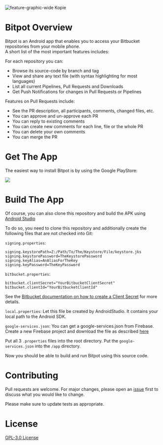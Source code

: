 ![feature-graphic-wide Kopie](https://user-images.githubusercontent.com/46780390/127783140-655ab2ab-2f4f-4346-a2f1-4c07f621890d.PNG)

# Bitpot Overview

Bitpot is an Android app that enables you to access your Bitbucket repositories from your mobile phone.  
A short list of the most important features includes:

For each repository you can:
 * Browse its source-code by branch and tag
 * View and share any text file (with syntax highlighting for most languages)
 * List all current Pipelines, Pull Requests and Downloads
 * Get Push Notifications for changes in Pull Requests or Pipelines

Features on Pull Requests include:
 * See the PR description, all participants, comments, changed files, etc.
 * You can approve and un-approve each PR
 * You can reply to existing comments
 * You can create new comments for each line, file or the whole PR
 * You can delete your own comments
 * You can merge the PR

# Get The App

The easiest way to install Bitpot is by using the Google PlayStore:

[<img src="https://lh3.googleusercontent.com/cjsqrWQKJQp9RFO7-hJ9AfpKzbUb_Y84vXfjlP0iRHBvladwAfXih984olktDhPnFqyZ0nu9A5jvFwOEQPXzv7hr3ce3QVsLN8kQ2Ao=s0">](https://play.google.com/store/apps/details?id=net.onefivefour.android.bitpot)

# Build The App

Of course, you can also clone this repository and build the APK using [Android Studio](https://developer.android.com/studio)

To do so, you need to clone this repository and additionally create the following files that are not checked into Git:

`signing.properties`:

```
signing.keystorePath=Z:/Path/To/The/Keystore/File/keystore.jks
signing.keystorePassword=TheKeystorePassword
signing.keyAlias=AnAliasForTheKey
signing.keyPassword=TheKeyPassword
```

`bitbucket.properties`:

```
bitbucket.clientSecret="YourBitbucketClientSecret"
bitbucket.clientId="YourBitbucketClientId"
```

See the [Bitbucket documentation on how to create a Client Secret](https://www.jetbrains.com/help/hub/bitbucket-cloud-auth-module.html#generate-client-id-secret) for more details.

`local.properties`: Let this file be created by AndroidStudio. It contains your local path to the Android SDK.

`google-services.json`: You can get a google-services.json from Firebase. Create a new Firebase project and download the file as described [here](https://support.google.com/firebase/answer/7015592)

Put all 3 `.properties` files into the root directory.
Put the `google-services.json` into the `/app` directory.

Now you should be able to build and run Bitpot using this source code.


# Contributing
Pull requests are welcome. For major changes, please open an [issue](https://github.com/OneFiveFour/Bitpot/issues) first to discuss what you would like to change.

Please make sure to update tests as appropriate.

# License
[GPL-3.0 License](https://github.com/OneFiveFour/bitpot/blob/main/LICENSE)
